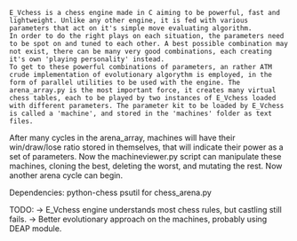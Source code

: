 	E_Vchess is a chess engine made in C aiming to be powerful, fast and lightweight. Unlike any other engine, it is fed with various parameters that act on it's simple move evaluating algorithm. 
	In order to do the right plays on each situation, the parameters need to be spot on and tuned to each other. A best possible combination may not exist, there can be many very good combinations, each creating it's own 'playing personality' instead.
	To get to these powerful combinations of parameters, an rather ATM crude implementation of evolutionary algorythm is employed, in the form of parallel utilities to be used with the engine. The arena_array.py is the most important force, it creates many virtual chess tables, each to be played by two instances of E_Vchess loaded with different parameters. The parameter kit to be loaded by E_Vchess is called a 'machine', and stored in the 'machines' folder as text files. 
After many cycles in the arena_array, machines will have their win/draw/lose ratio stored in themselves, that will indicate their power as a set of parameters. 
	Now the machineviewer.py script can manipulate these machines, cloning the best, deleting the worst, and mutating the rest. Now another arena cycle can begin.


Dependencies:
python-chess
psutil for chess_arena.py


TODO:
-> E_Vchess engine understands most chess rules, but castling still fails.
-> Better evolutionary approach on the machines, probably using DEAP module.

 
